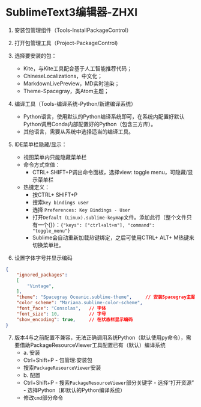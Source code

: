 # SublimeText3编辑器-ZHXI

1. 安装包管理组件（Tools-InstallPackageControl）
2. 打开包管理工具（Project-PackageControl)
3. 选择要安装的包：
   - Kite，与Kite工具配合基于人工智能推荐代码；
   - ChineseLocalizations，中文化；
   - MarkdownLivePreview，MD实时渲染；
   - Theme-Spacegray，类Atom主题；
4. 编译工具（Tools-编译系统-Python/新建编译系统）
   - Python语言，使用默认的Python编译系统即可，在系统内配置好默认Python调用Conda内部配置好的Python（包含三方库）。
   - 其他语言，需要从系统中选择适当的编译工具。
5. IDE菜单栏隐藏/显示：
   - 视图菜单内只能隐藏菜单栏
   - 命令方式空值：
     - CTRL+ SHIFT+P调出命令面板，选择view: toggle menu，可隐藏/显示菜单栏
   - 热键定义：
     - 按CTRL+ SHIFT+P
     - 搜索`key bindings user`
     - 选择 `Preferences: Key Bindings - User`
     - 打开`Default (Linux).sublime-keymap`文件。添加此行（整个文件只有一个{}）：`{"keys": ["ctrl+alt+m"], "command": "toggle_menu"}`
     - Sublime会自动重新加载热键绑定，之后可使用CTRL+ ALT+ M热键来切换菜单栏。

6. 设置字体字号并显示编码
```json
{
	"ignored_packages":
	[
		"Vintage",
	],
	"theme": "Spacegray Oceanic.sublime-theme",     // 安装Spacegray主题并设置才有
	"color_scheme": "Mariana.sublime-color-scheme",
	"font_face": "Consolas",   // 字体
	"font_size": 10,           // 字号
	"show_encoding": true,     // 在状态栏显示编码
}
```

7. 版本4与之前配置不兼容，无法正确调用系统Python（默认使用py命令），需要借助PackageResourceViewer工具配置已有（默认）编译系统
    - a. 安装
    - Ctrl+Shift+P - 包管理:安装包
    - 搜索`PackageResourceViewer`安装
    - b. 配置
    - Ctrl+Shift+P - 搜索`PackageResourceViewer`部分关键字 - 选择“打开资源” - 选择Python（即默认的Python编译系统）
    - 修改`cmd`部分命令

